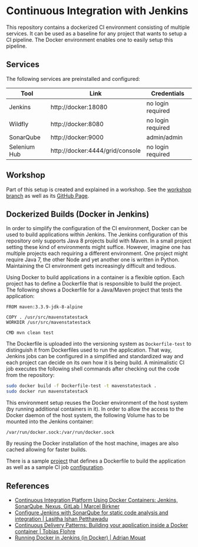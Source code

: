# Continuous Integration with Jenkins
This repository contains a dockerized CI environment consisting of multiple services. It can be used as a baseline for any project that wants to setup a CI pipeline. The Docker environment enables one to easily setup this pipeline.

## Services
The following services are preinstalled and configured:

| **Tool**     | **Link**                        | **Credentials**   |
|--------------|---------------------------------|-------------------|
| Jenkins      | http://docker:18080             | no login required |
| Wildfly      | http://docker:8080              | no login required |
| SonarQube    | http://docker:9000              | admin/admin       |
| Selenium Hub | http://docker:4444/grid/console | no login required |

## Workshop
Part of this setup is created and explained in a workshop. See the [workshop branch](https://github.com/sebivenlo/jenkins/tree/workshop) as well as its [GitHub Page](http://sebivenlo.github.io/jenkins/).

## Dockerized Builds (Docker in Jenkins)
In order to simplify the configuration of the CI environment, Docker can be used to build applications within Jenkins. The Jenkins configuration of this repository only supports Java 8 projects build with Maven. In a small project setting these kind of environments might suffice. However, imagine one has multiple projects each requiring a different environment. One project might require Java 7, the other Node and yet another one is written in Python. Maintaining the CI environment gets increasingly difficult and tedious.

Using Docker to build applications in a container is a flexible option. Each project has to define a Dockerfile that is responsible to build the project. The following shows a Dockerfile for a Java/Maven project that tests the application:

```
FROM maven:3.3.9-jdk-8-alpine

COPY . /usr/src/mavenstatestack
WORKDIR /usr/src/mavenstatestack

CMD mvn clean test
```

The Dockerfile is uploaded into the versioning system as `Dockerfile-test` to distinguish it from Dockerfiles used to run the application. That way, Jenkins jobs can be configured in a simplified and standardized way and each project can decide on its own how it is being build. A minimalistic CI job executes the following shell commands after checking out the code from the repository:

```bash
sudo docker build -f Dockerfile-test -t mavenstatestack .
sudo docker run mavenstatestack
```

This environment setup reuses the Docker environment of the host system (by running additional containers in it). In order to allow the access to the Docker daemon of the host system, the following Volume has to be mounted into the Jenkins container:

```
/var/run/docker.sock:/var/run/docker.sock
```

By reusing the Docker installation of the host machine, images are also cached allowing for faster builds.

There is a sample [project](https://github.com/sebivenlo/jenkins/tree/ci-test-project) that defines a Dockerfile to build the application as well as a sample CI job [configuration](https://github.com/sebivenlo/jenkins/blob/master/jenkins/jobs/3-sebivenlo-mavenstatestack-docker-job.xml).

## References
* [Continuous Integration Platform Using Docker Containers: Jenkins, SonarQube, Nexus, GitLab | Marcel Birkner](https://blog.codecentric.de/en/2015/10/continuous-integration-platform-using-docker-container-jenkins-sonarqube-nexus-gitlab/)
* [Configure Jenkins with SonarQube for static code analysis and integration | Lasitha Ishan Petthawadu](https://lasithapetthawadu.wordpress.com/2014/05/03/configure-jenkins-with-sonarqube-for-static-code-analysis-and-integration/)
* [Continuous Delivery Patterns: Building your application inside a Docker container | Tobias Flohre](https://blog.codecentric.de/en/2016/11/continuous-delivery-patterns-building-application-inside-docker-container/)
* [Running Docker in Jenkins (in Docker) | Adrian Mouat](http://container-solutions.com/running-docker-in-jenkins-in-docker/)
